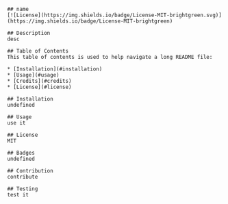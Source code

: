 
    ## name
    [![License](https://img.shields.io/badge/License-MIT-brightgreen.svg)](https://img.shields.io/badge/License-MIT-brightgreen)
    
    ## Description
    desc

    ## Table of Contents
    This table of contents is used to help navigate a long README file:

    * [Installation](#installation)
    * [Usage](#usage)
    * [Credits](#credits)
    * [License](#license)   
    
    ## Installation
    undefined
    
    ## Usage
    use it

    ## License
    MIT

    ## Badges
    undefined
    
    ## Contribution
    contribute
    
    ## Testing
    test it